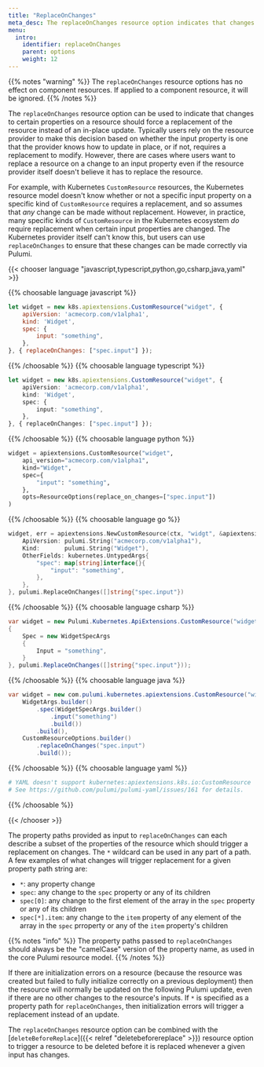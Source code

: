 ```yaml
---
title: "ReplaceOnChanges"
meta_desc: The replaceOnChanges resource option indicates that changes to properties on a resource should force a replacement instead of an in-place update.
menu:
  intro:
    identifier: replaceOnChanges
    parent: options
    weight: 12
---
```


{{% notes "warning" %}}
The `replaceOnChanges` resource options has no effect on component resources. If applied to a component resource, it will be ignored.
{{% /notes %}}

The `replaceOnChanges` resource option can be used to indicate that changes to certain properties on a resource should force a replacement of the resource instead of an in-place update.  Typically users rely on the resource provider to make this decision based on whether the input property is one that the provider knows how to update in place, or if not, requires a replacement to modify.  However, there are cases where users want to replace a resource on a change to an input property even if the resource provider itself doesn't believe it has to replace the resource.

For example, with Kubernetes `CustomResource` resources, the Kubernetes resource model doesn't know whether or not a specific input property on a specific kind of `CustomResource` requires a replacement, and so assumes that *any* change can be made without replacement.  However, in practice, many specific kinds of `CustomResource` in the Kubernetes ecosystem *do* require replacement when certain input properties are changed.  The Kubernetes provider itself can't know this, but users can use `replaceOnChanges` to ensure that these changes can be made correctly via Pulumi.

{{< chooser language "javascript,typescript,python,go,csharp,java,yaml" >}}

{{% choosable language javascript %}}

```javascript
let widget = new k8s.apiextensions.CustomResource("widget", {
    apiVersion: 'acmecorp.com/v1alpha1',
    kind: 'Widget',
    spec: {
        input: "something",
    },
}, { replaceOnChanges: ["spec.input"] });
```

{{% /choosable %}}
{{% choosable language typescript %}}

```typescript
let widget = new k8s.apiextensions.CustomResource("widget", {
    apiVersion: 'acmecorp.com/v1alpha1',
    kind: 'Widget',
    spec: {
        input: "something",
    },
}, { replaceOnChanges: ["spec.input"] });
```

{{% /choosable %}}
{{% choosable language python %}}

```python
widget = apiextensions.CustomResource("widget",
    api_version="acmecorp.com/v1alpha1",
    kind="Widget",
    spec={
        "input": "something",
    },
    opts=ResourceOptions(replace_on_changes=["spec.input"])
)
```

{{% /choosable %}}
{{% choosable language go %}}

```go
widget, err = apiextensions.NewCustomResource(ctx, "widgt", &apiextensions.CustomResourceArgs{
    ApiVersion: pulumi.String("acmecorp.com/v1alpha1"),
    Kind:       pulumi.String("Widget"),
    OtherFields: kubernetes.UntypedArgs{
        "spec": map[string]interface{}{
            "input": "something",
        },
    },
}, pulumi.ReplaceOnChanges([]string{"spec.input"})
```

{{% /choosable %}}
{{% choosable language csharp %}}

```csharp
var widget = new Pulumi.Kubernetes.ApiExtensions.CustomResource("widget", new WidgetArgs
{
    Spec = new WidgetSpecArgs
    {
        Input = "something",
    }
}, pulumi.ReplaceOnChanges([]string{"spec.input"}));
```

{{% /choosable %}}
{{% choosable language java %}}

```java
var widget = new com.pulumi.kubernetes.apiextensions.CustomResource("widget",
    WidgetArgs.builder()
        .spec(WidgetSpecArgs.builder()
            .input("something")
            .build())
        .build(),
    CustomResourceOptions.builder()
        .replaceOnChanges("spec.input")
        .build());
```

{{% /choosable %}}
{{% choosable language yaml %}}

```yaml
# YAML doesn't support kubernetes:apiextensions.k8s.io:CustomResource
# See https://github.com/pulumi/pulumi-yaml/issues/161 for details.
```

{{% /choosable %}}

{{< /chooser >}}

The property paths provided as input to `replaceOnChanges` can each describe a subset of the properties of the resource which should trigger a replacement on changes.  The `*` wildcard can be used in any part of a path.  A few examples of what changes will trigger replacement for a given property path string are:

- `*`: any property change
- `spec`: any change to the `spec` property or any of its children
- `spec[0]`: any change to the first element of the array in the `spec` property or any of its children
- `spec[*].item`: any change to the `item` property of any element of the array in the `spec` prroperty or any of the `item` property's children

{{% notes "info" %}}
The property paths passed to `replaceOnChanges` should always be the "camelCase" version of the property name, as used in the core Pulumi resource model.
{{% /notes %}}

If there are initialization errors on a resource (because the resource was created but failed to fully initialize correctly on a previous deployment) then the resource will normally be updated on the following Pulumi update, even if there are no other changes to the resource's inputs.  If `*` is specified as a property path for `replaceOnChanges`, then initialization errors will trigger a replacement instead of an update.

The `replaceOnChanges` resource option can be combined with the [`deleteBeforeReplace`]({{< relref "deletebeforereplace" >}}) resource option to trigger a resource to be deleted before it is replaced whenever a given input has changes.
